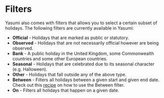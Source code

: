 # Filters

Yasumi also comes with filters that allows you to select a certain subset of holidays. The following
filters are currently available in Yasumi:

- **Official** - Holidays that are marked as public or statutory.
- **Observed** - Holidays that are not necessarily official however are being observed.
- **Bank** - A public holiday in the United Kingdom, some Commonwealth countries and some other European countries.
- **Seasonal** - Holidays that are celebrated due to its seasonal character (e.g. Halloween).
- **Other** - Holidays that fall outside any of the above type.
- **Between** - Filters all holidays between a given start and given end date. Check out
  this [recipe](between_filter.md) on how to use the Between filter.
- **On** - Filters all holidays that happen on a given date.
